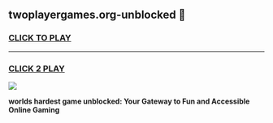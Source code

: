
## twoplayergames.org-unblocked 👋
<h3>
<a href="https://premium.freeplayer.one?title=twoplayergames.org-unblocked&ref=14F">CLICK TO PLAY</a></h3>
<hr>

<h3>
<a href="https://premium.freeplayer.one?title=twoplayergames.org-unblocked&ref=14F">CLICK 2 PLAY</a>
  
</h3>

<a href="https://premium.freeplayer.one?title=twoplayergames.org-unblocked&ref=12F/"><img src="https://clearcache.store/games.png"></a>


**worlds hardest game unblocked: Your Gateway to Fun and Accessible Online Gaming**

